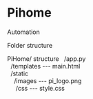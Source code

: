 # Pihome
Automation

Folder structure 

PiHome/ structure
&nbsp;&nbsp;/app.py <br/>
&nbsp;&nbsp;/templates --- main.html <br/>
&nbsp;&nbsp;/static <br/>
&nbsp;&nbsp;&nbsp;&nbsp;/images --- pi_logo.png <br/>
&nbsp;&nbsp;&nbsp;&nbsp; /css ---    style.css  <br/>

